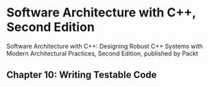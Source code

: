 # Software Architecture with C++, Second Edition

Software Architecture with C++: Designing Robust C++ Systems with Modern Architectural Practices, Second Edition, published by Packt

## Chapter 10: Writing Testable Code
